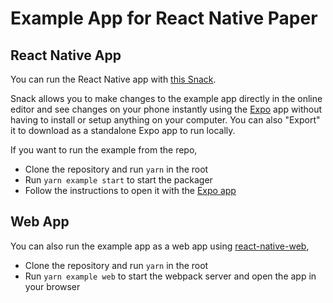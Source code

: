 # Example App for React Native Paper

## React Native App

You can run the React Native app with [this Snack](https://snack.expo.dev/@react-native-paper/react-native-paper-example_v5).

Snack allows you to make changes to the example app directly in the online editor and see changes on your phone instantly using the [Expo](https://expo.dev/) app without having to install or setup anything on your computer.
You can also "Export" it to download as a standalone Expo app to run locally.

If you want to run the example from the repo,

- Clone the repository and run `yarn` in the root
- Run `yarn example start` to start the packager
- Follow the instructions to open it with the [Expo app](https://expo.dev/)

## Web App

You can also run the example app as a web app using [react-native-web](https://github.com/necolas/react-native-web),

- Clone the repository and run `yarn` in the root
- Run `yarn example web` to start the webpack server and open the app in your browser
